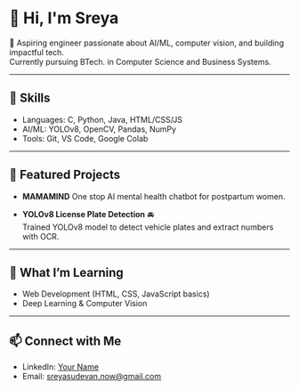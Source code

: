 # 👋 Hi, I'm Sreya

🚀 Aspiring engineer passionate about AI/ML, computer vision, and building impactful tech.  
Currently pursuing BTech. in Computer Science and Business Systems.

---

## 🔧 Skills
- Languages: C, Python, Java, HTML/CSS/JS
- AI/ML: YOLOv8, OpenCV, Pandas, NumPy
- Tools: Git, VS Code, Google Colab

---

## 📂 Featured Projects

- **MAMAMIND**
  One stop AI mental health chatbot for postpartum women. 

- **YOLOv8 License Plate Detection** 🚘  
  Trained YOLOv8 model to detect vehicle plates and extract numbers with OCR.  

---

## 🌱 What I’m Learning
- Web Development (HTML, CSS, JavaScript basics)  
- Deep Learning & Computer Vision

---

## 📫 Connect with Me
- LinkedIn: [Your Name](https://linkedin.com/in/yourprofile)  
- Email: sreyasudevan.now@gmail.com

